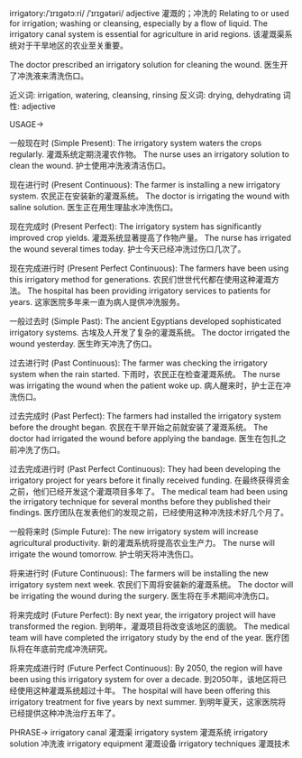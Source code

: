 irrigatory:/ˈɪrɪɡətɔːri/ /ˈɪrɪɡətəri/
adjective
灌溉的；冲洗的
Relating to or used for irrigation; washing or cleansing, especially by a flow of liquid.
The irrigatory canal system is essential for agriculture in arid regions.  该灌溉渠系统对于干旱地区的农业至关重要。

The doctor prescribed an irrigatory solution for cleaning the wound. 医生开了冲洗液来清洗伤口。

近义词:  irrigation, watering, cleansing, rinsing
反义词: drying, dehydrating
词性: adjective


USAGE->

一般现在时 (Simple Present):
The irrigatory system waters the crops regularly.  灌溉系统定期浇灌农作物。
The nurse uses an irrigatory solution to clean the wound.  护士使用冲洗液清洁伤口。

现在进行时 (Present Continuous):
The farmer is installing a new irrigatory system.  农民正在安装新的灌溉系统。
The doctor is irrigating the wound with saline solution.  医生正在用生理盐水冲洗伤口。

现在完成时 (Present Perfect):
The irrigatory system has significantly improved crop yields.  灌溉系统显著提高了作物产量。
The nurse has irrigated the wound several times today.  护士今天已经冲洗过伤口几次了。

现在完成进行时 (Present Perfect Continuous):
The farmers have been using this irrigatory method for generations.  农民们世世代代都在使用这种灌溉方法。
The hospital has been providing irrigatory services to patients for years.  这家医院多年来一直为病人提供冲洗服务。


一般过去时 (Simple Past):
The ancient Egyptians developed sophisticated irrigatory systems.  古埃及人开发了复杂的灌溉系统。
The doctor irrigated the wound yesterday.  医生昨天冲洗了伤口。

过去进行时 (Past Continuous):
The farmer was checking the irrigatory system when the rain started.  下雨时，农民正在检查灌溉系统。
The nurse was irrigating the wound when the patient woke up.  病人醒来时，护士正在冲洗伤口。

过去完成时 (Past Perfect):
The farmers had installed the irrigatory system before the drought began.  农民在干旱开始之前就安装了灌溉系统。
The doctor had irrigated the wound before applying the bandage.  医生在包扎之前冲洗了伤口。

过去完成进行时 (Past Perfect Continuous):
They had been developing the irrigatory project for years before it finally received funding.  在最终获得资金之前，他们已经开发这个灌溉项目多年了。
The medical team had been using the irrigatory technique for several months before they published their findings.  医疗团队在发表他们的发现之前，已经使用这种冲洗技术好几个月了。


一般将来时 (Simple Future):
The new irrigatory system will increase agricultural productivity.  新的灌溉系统将提高农业生产力。
The nurse will irrigate the wound tomorrow.  护士明天将冲洗伤口。

将来进行时 (Future Continuous):
The farmers will be installing the new irrigatory system next week.  农民们下周将安装新的灌溉系统。
The doctor will be irrigating the wound during the surgery.  医生将在手术期间冲洗伤口。

将来完成时 (Future Perfect):
By next year, the irrigatory project will have transformed the region.  到明年，灌溉项目将改变该地区的面貌。
The medical team will have completed the irrigatory study by the end of the year.  医疗团队将在年底前完成冲洗研究。

将来完成进行时 (Future Perfect Continuous):
By 2050, the region will have been using this irrigatory system for over a decade.  到2050年，该地区将已经使用这种灌溉系统超过十年。
The hospital will have been offering this irrigatory treatment for five years by next summer.  到明年夏天，这家医院将已经提供这种冲洗治疗五年了。



PHRASE->
irrigatory canal 灌溉渠
irrigatory system 灌溉系统
irrigatory solution 冲洗液
irrigatory equipment 灌溉设备
irrigatory techniques 灌溉技术
